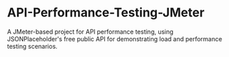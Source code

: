 # API-Performance-Testing-JMeter
A JMeter-based project for API performance testing, using JSONPlaceholder's free public API for demonstrating load and performance testing scenarios.
